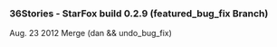 ### 36Stories - StarFox build 0.2.9 (featured_bug_fix Branch)
Aug. 23 2012 Merge (dan && undo_bug_fix)
